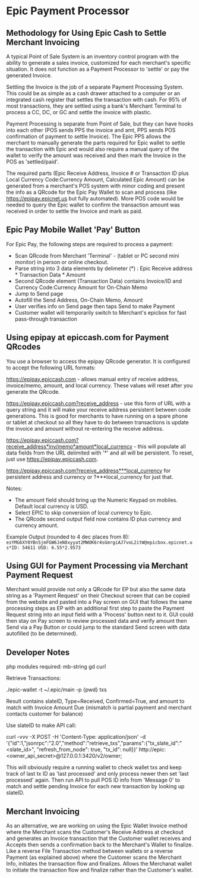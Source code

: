 # Epic Payment Processor
## Methodology for Using Epic Cash to Settle Merchant Invoicing

A typical Point of Sale System is an inventory control program with the ability to generate a sales invoice, customized for each merchant's specific situation. It does not function as a Payment Processor to 'settle' or pay the generated Invoice.

Settling the Invoice is the job of a separate Payment Processing System. This could be as simple as a cash drawer attached to a computer or an integrated cash register that settles the transaction with cash. For 95% of most transactions, they are settled using a bank's Merchant Terminal to process a CC, DC, or GC and settle the invoice with plastic.

Payment Processing is separate from Point of Sale, but they can have hooks into each other (POS sends PPS the invoice and amt, PPS sends POS confirmation of payment to settle Invoice). The Epic PPS allows the merchant to manually generate the parts required for Epic wallet to settle the transaction with Epic and would also require a manual query of the wallet to verify the amount was received and then mark the Invoice in the POS as 'settled/paid'.

The required parts (Epic Receive Address, Invoice # or Transaction ID plus Local Currency Code:Currency Amount, Calculated Epic Amount) can be generated from a merchant's POS system with minor coding and present the info as a QRcode for the Epic Pay Wallet to scan and process (like https://epipay.epicnet.us but fully automated). More POS code would be needed to query the Epic wallet to confirm the transaction amount was received in order to settle the Invoice and mark as paid.


## Epic Pay Mobile Wallet 'Pay' Button

For Epic Pay, the following steps are required to process a payment:

* Scan QRcode from Merchant 'Terminal' - (tablet or PC second mini monitor) in person or online checkout.
* Parse string into 3 data elements by delimeter (*) : Epic Receive address * Transaction Data * Amount
* Second QRcode element (Transaction Data) contains Invoice/ID and Currency Code:Currency Amount for On-Chain Memo
* Jump to Send page
* Autofill the Send Address, On-Chain Memo, Amount
* User verifies info on Send page then taps Send to make Payment
* Customer wallet will temporarily switch to Merchant's epicbox for fast pass-through transaction

## Using epipay at epiccash.com for Payment QRcodes

You use a browser to access the epipay QRcode generator. It is configured to accept the following URL formats:

https://epipay.epiccash.com - allows manual entry of receive address, invoice/memo,  amount, and local currency. These values will reset after you generate the QRcode.

https://epipay.epiccash.com?receive_address - use this form of URL with a query string and it will make your receive address persistent between code generations. This is good for merchants to have running on a spare phone or tablet at checkout so all they have to do between transactions is update the invoice and amount without re-entering the receive address.

https://epipay.epiccash.com?receive_address*inv/memo*amount*local_currency - this will populate all data fields from the URL delimited with '*' and all will be persistent. To reset, just use https://epipay.epiccash.com.

https://epipay.epiccash.com?receive_address***local_currency for persistent address and currency or ?***local_currency for just that.

Notes:
* The amount field should bring up the Numeric Keypad on mobiles. Default local currency is USD.
* Select EPIC to skip conversion of local currency to Epic.
* The QRcode second output field now contains ID plus currency and currency amount.

Example Output (rounded to 4 dec places from 8):
`esYMG6XY8YBn5jmFGW6JeN8xyyat2MWUK6r4sGmrgiAJ7voL2itW@epicbox.epicnet.us*ID: 54611 USD: 6.55*2.9573`

## Using GUI for Payment Processing via Merchant Payment Request

Merchant would provide not only a QRcode for EP but also the same data string as a 'Payment Request' on their Checkout screen that can be copied from the website and pasted into a Pay screen on GUI that follows the same processing steps as EP with an additional first step to paste the Payment Request string into an input field with a 'Process' button next to it. GUI could then stay on Pay screen to review processed data and verify amount then Send via a Pay Button or could jump to the standard Send screen with data autofilled (to be determined).

## Developer Notes

php modules required: mb-string gd curl

Retrieve Transactions:

./epic-wallet -t ~/.epic/main -p {pwd} txs

Result contains slateID, Type=Received, Confirmed=True, and amount to match with Invoice Amount Due (mismatch is partial payment and merchant contacts customer for balance)

Use slateID to make API call:

curl -vvv  -X POST -H 'Content-Type: application/json' -d  '{"id":1,"jsonrpc":"2.0","method":"retrieve_txs","params":{"tx_slate_id":"<slate_id>", "refresh_from_node": true, "tx_id": null}}' http://epic:<owner_api_secret>@127.0.0.1:3420/v2/owner;

This will obviously require a running wallet to check wallet txs and keep track of last tx ID as 'last processed' and only process newer then set 'last processed' again. Then run API to pull POS ID info from 'Message 0' to match and settle pending Invoice for each new transaction by looking up slateID.

## Merchant Invoicing

As an alternative, we are working on using the Epic Wallet Invoice method where the Merchant scans the Customer's Receive Address at checkout and generates an Invoice transaction that the Customer wallet receives and Accepts then sends a confirmation back to the Merchant's Wallet to finalize. Like a reverse File Transaction method between wallets or a reverse Payment (as explained above) where the Customer scans the Merchant Info, initiates the transaction flow and finalizes. Allows the Merchanat wallet to initiate the transaction flow and finalize rather than the Customer's wallet.
